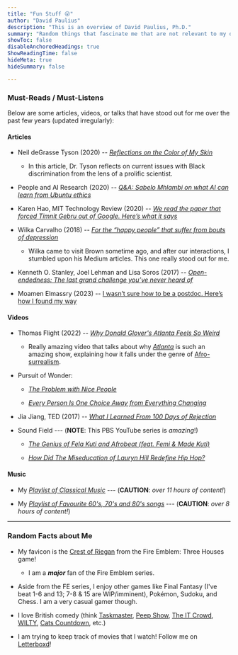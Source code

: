 ```yaml
---
title: "Fun Stuff 😜" 
author: "David Paulius"
description: "This is an overview of David Paulius, Ph.D." 
summary: "Random things that fascinate me that are not relevant to my own research or work. :)" 
showToc: false
disableAnchoredHeadings: true
ShowReadingTime: false
hideMeta: true
hideSummary: false	

---
```


### Must-Reads / Must-Listens

Below are some articles, videos, or talks that have stood out for me over the past few years (updated irregularly):

#### Articles

+ Neil deGrasse Tyson (2020) -- [_Reflections on the Color of My Skin_](https://www.haydenplanetarium.org/tyson/commentary/2020-06-03-reflections-on-color-of-my-skin.php) 

    + In this article, Dr. Tyson reflects on current issues with Black discrimination from the lens of a prolific scientist.

+ People and AI Research (2020) -- [_Q&A: Sabelo Mhlambi on what AI can learn from Ubuntu ethics_](https://medium.com/people-ai-research/q-a-sabelo-mhlambi-on-what-ai-can-learn-from-ubuntu-ethics-4012a53ec2a6)

+ Karen Hao, MIT Technology Review (2020) -- [_We read the paper that forced Timnit Gebru out of Google. Here’s what it says_](https://www.technologyreview.com/2020/12/04/1013294/google-ai-ethics-research-paper-forced-out-timnit-gebru/)

+ Wilka Carvalho (2018) -- [_For the “happy people” that suffer from bouts of depression_](https://medium.com/@wcarvalho92/living-divided-between-extreme-happiness-and-extreme-sadness-778a4aec3165)

    + Wilka came to visit Brown sometime ago, and after our interactions, I stumbled upon his Medium articles. This one really stood out for me.

+ Kenneth O. Stanley, Joel Lehman and Lisa Soros (2017) -- [_Open-endedness: The last grand challenge you’ve never heard of_](https://www.oreilly.com/radar/open-endedness-the-last-grand-challenge-youve-never-heard-of/)

+ Moamen Elmassry (2023) -- [I wasn’t sure how to be a postdoc. Here’s how I found my way](https://www.science.org/content/article/i-wasn-t-sure-how-be-postdoc-here-s-how-i-found-my-way)


#### Videos

+ Thomas Flight (2022) -- [_Why Donald Glover's Atlanta Feels So Weird_](https://youtu.be/8rOU9wrEsoo)

    + Really amazing video that talks about why [_Atlanta_](https://en.wikipedia.org/wiki/Atlanta_(TV_series)) is such an amazing show, explaining how it falls under the genre of [Afro-surrealism](https://en.wikipedia.org/wiki/Afro-Surrealism).

+ Pursuit of Wonder:

     + [_The Problem with Nice People_](https://www.youtube.com/watch?v=g7RAPS8mE94)

     + [_Every Person Is One Choice Away from Everything Changing_](https://www.youtube.com/watch?v=x18bXxW3yhY)

+ Jia Jiang, TED (2017) -- [_What I Learned From 100 Days of Rejection_](https://www.youtube.com/watch?v=-vZXgApsPCQ)

+ Sound Field --- (**NOTE**: This PBS YouTube series is *amazing*!)
     + [_The Genius of Fela Kuti and Afrobeat (feat. Femi & Made Kuti)_](https://www.youtube.com/watch?v=ryTTHmUYc2o) 

     + [_How Did The Miseducation of Lauryn Hill Redefine Hip Hop?_](https://www.youtube.com/watch?v=QDkpVWGxtWY)

#### Music

+ My [_Playlist of Classical Music_](https://music.youtube.com/playlist?list=PL8VyqT-4dMIf1A5XtShJ7eQQKxZztOC-a&feature=share) --- (**CAUTION**: _over 11 hours of content!_)

+ My [_Playlist of Favourite 60's, 70's and 80's songs_](https://music.youtube.com/playlist?list=PL8VyqT-4dMIc2MOpxfdwQIiIl9L3HaSHl&feature=share) --- (**CAUTION**: _over 8 hours of content!_)


---

### Random Facts about Me

+ My favicon is the <a href="https://fireemblem.fandom.com/wiki/Crest">Crest of Riegan</a> from the Fire Emblem: Three Houses game! 
    + I am a ***major*** fan of the Fire Emblem series.

+ Aside from the FE series, I enjoy other games like Final Fantasy (I've beat 1-6 and 13; 7-8 & 15 are WIP/imminent), Pokémon, Sudoku, and Chess. I am a very casual gamer though.

+ I love British comedy (think [Taskmaster](https://en.wikipedia.org/wiki/Taskmaster_(TV_series)), [Peep Show](https://en.wikipedia.org/wiki/Peep_Show_(British_TV_series)), [The IT Crowd](https://en.wikipedia.org/wiki/The_IT_Crowd), [WILTY](https://en.wikipedia.org/wiki/Would_I_Lie_to_You%3F_(game_show)), [Cats Countdown](https://en.wikipedia.org/wiki/8_Out_of_10_Cats_Does_Countdown), etc.)

+ I am trying to keep track of movies that I watch! Follow me on [Letterboxd](https://letterboxd.com/davi_duck/)!